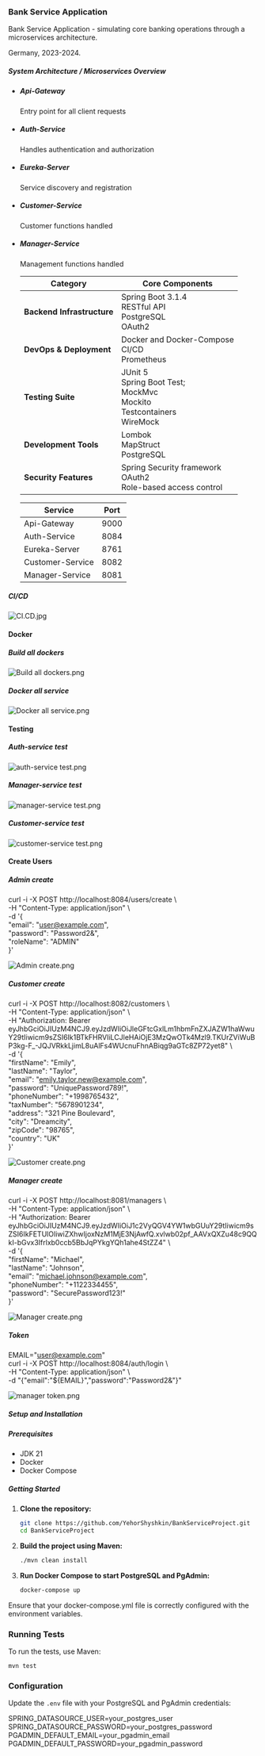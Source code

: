### Bank Service Application

Bank Service Application - simulating core banking operations through a microservices architecture.

Germany, 2023-2024.

##### System Architecture / Microservices Overview

- ##### Api-Gateway
    Entry point for all client requests

- ##### Auth-Service
    Handles authentication and authorization

- ##### Eureka-Server
    Service discovery and registration

- ##### Customer-Service
    Customer functions handled

- ##### Manager-Service
    Management functions handled

  | Category                | Core Components                                                          |
  |-------------------------|-------------------------------------------------------------------------|
  | **Backend Infrastructure** | Spring Boot 3.1.4  <br/>RESTful API  <br/>PostgreSQL  <br/>OAuth2     |
  | **DevOps & Deployment**  | Docker and Docker-Compose <br/> CI/CD <br/> Prometheus                                      |
  | **Testing Suite**        | JUnit 5 <br/> Spring Boot Test;<br/> MockMvc <br/>Mockito <br/> Testcontainers <br/> WireMock |
  | **Development Tools**    | Lombok <br/> MapStruct <br/> PostgreSQL                                                     |
  | **Security Features**    | Spring Security framework <br/> OAuth2 <br/> Role-based access control       |

  | Service          | Port |
  |------------------|------|
  | Api-Gateway      | 9000 |
  | Auth-Service     | 8084 |
  | Eureka-Server    | 8761 |
  | Customer-Service | 8082 |
  | Manager-Service  | 8081 |

##### CI/CD
![CI.CD.jpg](screenshots/CI.CD.jpg)

#### Docker

##### Build all dockers
![Build all dockers.png](screenshots/Build%20all%20dockers.png)

##### Docker all service
![Docker all service.png](screenshots/Docker%20all%20service.png)

#### Testing

##### Auth-service test
![auth-service test.png](auth-service/screenshots/auth-service%20test.png)

##### Manager-service test
![manager-service test.png](manager-service/screenshots/manager-service%20test.png)

##### Customer-service test
![customer-service test.png](customer-service/screenshots/customer-service%20test.png)

#### Create Users

##### Admin create

curl -i -X POST http://localhost:8084/users/create \                                                             
-H "Content-Type: application/json" \  
-d '{  
"email": "user@example.com",  
"password": "Password2&",  
"roleName": "ADMIN"  
}'  
  
![Admin create.png](auth-service/screenshots/Admin%20create.png)

##### Customer create

curl -i -X POST http://localhost:8082/customers \                                                 
-H "Content-Type: application/json" \  
-H "Authorization: Bearer eyJhbGciOiJIUzM4NCJ9.eyJzdWIiOiJleGFtcGxlLm1hbmFnZXJAZW1haWwuY29tIiwicm9sZSI6Ik1BTkFHRVIiLCJleHAiOjE3MzQwOTk4Mzl9.TKUrZViWuBP3kg-F_-JQJVRkkLjimL8uAlFs4WUcnuFhnABiqg9aGTc8ZP72yet8" \  
-d '{  
"firstName": "Emily",  
"lastName": "Taylor",  
"email": "emily.taylor.new@example.com",  
"password": "UniquePassword789!",  
"phoneNumber": "+1998765432",  
"taxNumber": "5678901234",  
"address": "321 Pine Boulevard",  
"city": "Dreamcity",  
"zipCode": "98765",  
"country": "UK"  
}'  

![Customer create.png](customer-service/screenshots/Customer%20create.png)

##### Manager create

curl -i -X POST http://localhost:8081/managers \  
-H "Content-Type: application/json" \  
-H "Authorization: Bearer eyJhbGciOiJIUzM4NCJ9.eyJzdWIiOiJ1c2VyQGV4YW1wbGUuY29tIiwicm9sZSI6IkFETUlOIiwiZXhwIjoxNzM1MjE3NjAwfQ.xvlwb02pf_AAVxQXZu48c9QQkI-bGvx3Ifrlxb0ccb5BbJqPYkgYQh1ahe4StZZ4" \  
-d '{  
"firstName": "Michael",  
"lastName": "Johnson",  
"email": "michael.johnson@example.com",  
"phoneNumber": "+1122334455",  
"password": "SecurePassword123!"  
}'    
  
![Manager create.png](manager-service/screenshots/Manager%20create.png)

##### Token
EMAIL="user@example.com"   
curl -i -X POST http://localhost:8084/auth/login \                                          
-H "Content-Type: application/json" \    
-d "{\"email\":\"${EMAIL}\",\"password\":\"Password2&\"}" 
  
![manager token.png](auth-service/screenshots/manager%20token.png)


##### Setup and Installation

##### Prerequisites

- JDK 21
- Docker
- Docker Compose

##### Getting Started

1. **Clone the repository:**

   ```bash
   git clone https://github.com/YehorShyshkin/BankServiceProject.git
   cd BankServiceProject

2. **Build the project using Maven:**
   ```bash
   ./mvn clean install

3. **Run Docker Compose to start PostgreSQL and PgAdmin:**
    ```bash
    docker-compose up

Ensure that your docker-compose.yml file is correctly configured with the environment variables.

### Running Tests

To run the tests, use Maven:

    mvn test

### Configuration
Update the `.env` file with your PostgreSQL and PgAdmin credentials:

SPRING_DATASOURCE_USER=your_postgres_user  
SPRING_DATASOURCE_PASSWORD=your_postgres_password  
PGADMIN_DEFAULT_EMAIL=your_pgadmin_email  
PGADMIN_DEFAULT_PASSWORD=your_pgadmin_password